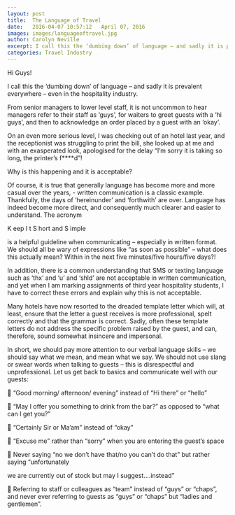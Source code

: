 ```yaml
---
layout: post
title:  The Language of Travel
date:   2016-04-07 10:57:12   April 07, 2016
images: images/languageoftravel.jpg
author: Carolyn Neville
excerpt: I call this the ‘dumbing down’ of language – and sadly it is prevalent everywhere – even in the hospitality industry. 
categories: Travel Industry
---
```

Hi Guys!

I call this the ‘dumbing down’ of language – and sadly it is prevalent everywhere – even in the hospitality industry.

From senior managers to lower level staff, it is not uncommon to hear managers refer to their staff as ‘guys’, for waiters to greet guests with a ‘hi guys’, and then to acknowledge an order placed by a guest with an ‘okay’.

On an even more serious level, I was checking out of an hotel last year, and the receptionist was struggling to print the bill, she looked up at me and with an exasperated look, apologised for the delay “I’m sorry it is taking so long, the printer’s f****d”!

Why is this happening and it is acceptable?

Of course, it is true that generally language has become more and more casual over the years, - written communication is a classic example.  Thankfully, the days of ‘hereinunder’ and ‘forthwith’ are over.  Language has indeed become more direct, and consequently much clearer and easier to understand.  The acronym

K eep
I t
S hort and
S imple 

is a helpful guideline when communicating – especially in written format.  We should all be wary of expressions like “as soon as possible” – what does this actually mean?  Within in the next five minutes/five hours/five days?!  

In addition, there is a common understanding that SMS or texting language such as ‘thx’ and ‘u’ and ‘shld’ are not acceptable in written communication, and yet when I am marking assignments of third year hospitality students, I have to correct these errors and explain why this is not acceptable.  

Many hotels have now resorted to the dreaded template letter which will, at least, ensure that the letter a guest receives is more professional, spelt correctly and that the grammar is correct.  Sadly, often these template letters do not address the specific problem raised by the guest, and can, therefore, sound somewhat insincere and impersonal.  

In short, we should pay more attention to our verbal language skills – we should say what we mean, and mean what we say.  We should not use slang or swear words when talking to guests – this is disrespectful and unprofessional.  Let us get back to basics and communicate well with our guests:

 “Good morning/ afternoon/ evening” instead of “Hi there” or “hello”

 “May I offer you something to drink from the bar?” as opposed to “what can I get you?”

 “Certainly Sir or Ma’am” instead of “okay”

 “Excuse me” rather than “sorry” when you are entering the guest’s space

 Never saying “no we don’t have that/no you can’t do that” but rather saying “unfortunately 

we are currently out of stock but may I suggest….instead”

 Referring to staff or colleagues as “team” instead of “guys” or “chaps”, and never ever referring to guests as “guys” or “chaps” but “ladies and gentlemen”.